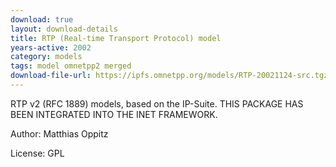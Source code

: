 ```yaml
---
download: true
layout: download-details
title: RTP (Real-time Transport Protocol) model
years-active: 2002
category: models
tags: model omnetpp2 merged
download-file-url: https://ipfs.omnetpp.org/models/RTP-20021124-src.tgz
---
```


RTP v2 (RFC 1889) models, based on the IP-Suite. THIS PACKAGE HAS BEEN
INTEGRATED INTO THE INET FRAMEWORK.

Author: Matthias Oppitz

License: GPL
